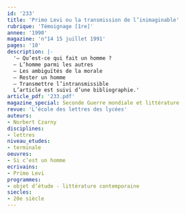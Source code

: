 ```yaml
---
id: '233'
title: 'Primo Levi ou la transmission de l’inimaginable'
rubrique: 'Témoignage [1re]'
annee: '1990'
magazine: 'n°14 15 juillet 1991'
pages: '10'
description: |-
  '– Qu’est-ce qui fait un homme ?
  – L’homme parmi les autres
  – Les ambiguïtés de la morale
  – Rester un homme
  – Transmettre l’intransmissible
  L’article est suivi d’une bibliographie.'
article_pdf: '233.pdf'
magazine_special: Seconde Guerre mondiale et littérature
revue: 'L’école des lettres des lycées'
auteurs:
- Norbert Czarny
disciplines:
- lettres
niveau_etudes:
- terminale
oeuvres:
- Si c’est un homme
ecrivains:
- Primo Levi
programmes:
- objet d’étude - littérature contemporaine
siecles:
- 20e siècle
---
```

